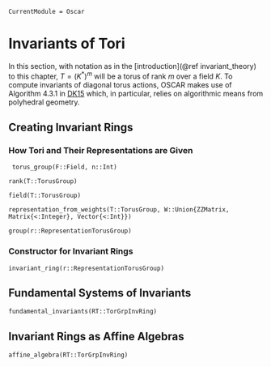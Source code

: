 ```@meta
CurrentModule = Oscar
```

# Invariants of Tori
In this section, with notation as in the [introduction](@ref invariant_theory) to this chapter, $T =(K^{\ast})^m$ will be a torus of rank $m$
over a field $K$. To compute invariants of diagonal torus actions, OSCAR makes use of Algorithm 4.3.1  in [DK15](@cite) which,
in particular, relies on algorithmic means from polyhedral geometry.

## Creating Invariant Rings

### How Tori  and Their Representations are Given

```@docs
 torus_group(F::Field, n::Int)
```

```@docs
rank(T::TorusGroup)
```

```@docs
field(T::TorusGroup)
```

```@docs
representation_from_weights(T::TorusGroup, W::Union{ZZMatrix, Matrix{<:Integer}, Vector{<:Int}})
```

```@docs
group(r::RepresentationTorusGroup)
```

### Constructor for Invariant Rings

```@docs
invariant_ring(r::RepresentationTorusGroup)
```


## Fundamental Systems of Invariants

```@docs
fundamental_invariants(RT::TorGrpInvRing)
```


## Invariant Rings as Affine Algebras

```@docs
affine_algebra(RT::TorGrpInvRing)
```
